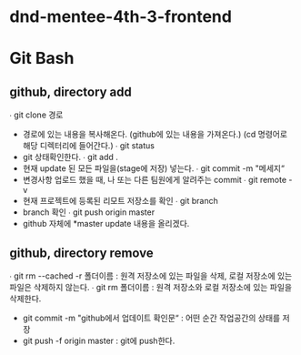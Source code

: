 # dnd-mentee-4th-3-frontend

# Git Bash

## github, directory add
∙ git clone 경로
- 경로에 있는 내용을 복사해온다. (github에 있는 내용을 가져온다.) 
(cd 명령어로 해당 디렉터리에 들어간다.)
∙ git status
- git 상태확인한다.
∙ git add .
- 현재 update 된 모든 파일을(stage에 저장) 넣는다.
∙ git commit -m "메세지“
- 변경사항 업로드 했을 때, 나 또는 다른 팀원에게 알려주는 commit
∙ git remote -v
- 현재 프로젝트에 등록된 리모트 저장소를 확인
∙ git branch
- branch 확인
∙ git push origin master
- github 자체에 *master update 내용을 올리겠다.

## github, directory remove
∙ git rm --cached -r 폴더이름 : 원격 저장소에 있는 파일을 삭제, 로컬 저장소에 있는 파일은 삭제하지 않는다.
∙ git rm 폴더이름 : 원격 저장소와 로컬 저장소에 있는 파일을 삭제한다.
- git commit -m "github에서 업데이트 확인문“ : 어떤 순간 작업공간의 상태를 저장
- git push -f origin master : git에 push한다.

